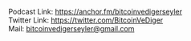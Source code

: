 Podcast Link: https://anchor.fm/bitcoinvedigerseyler<br />
Twitter Link: https://twitter.com/BitcoinVeDiger<br />
Mail: bitcoinvedigerseyler@gmail.com
